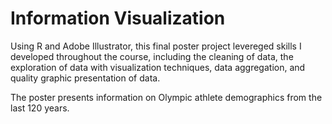 # Information Visualization

Using R and Adobe Illustrator, this final poster project levereged skills I developed throughout the course, including the cleaning of data, the exploration of data with visualization techniques, data aggregation, and quality graphic presentation of data. 

The poster presents information on Olympic athlete demographics from the last 120 years.

